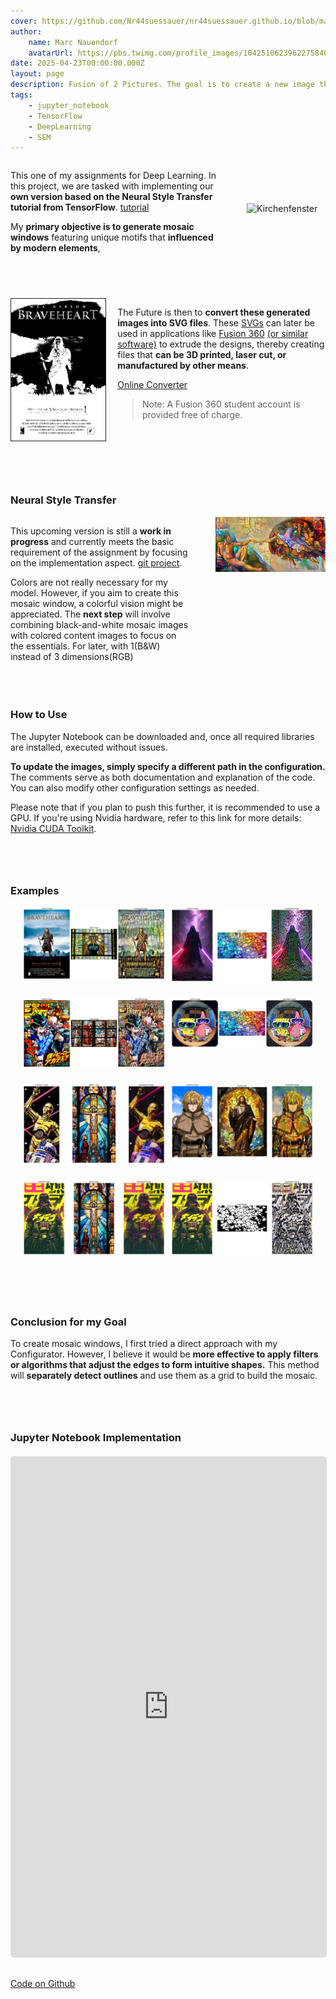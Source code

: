 ```yaml
---
cover: https://github.com/Nr44suessauer/nr44suessauer.github.io/blob/main/nuxt-app/assets/pictures/jupyter/generated_creation%20of%20adam_with_mosaik.jpg?raw=true
author:
    name: Marc Nauendorf
    avatarUrl: https://pbs.twimg.com/profile_images/1042510623962275840/1Iw_Mvud_400x400.jpg
date: 2025-04-23T00:00:00.000Z
layout: page
description: Fusion of 2 Pictures. The goal is to create a new image that combines the two styles.
tags:
    - jupyter_notebook
    - TensorFlow
    - DeepLearning
    - SEM
---
```



<div style="display: flex; align-items: center;">
    <div style="flex: 1; padding-right: 20px;">
        <p>This one of my assignments for Deep Learning. In this project, we are tasked with implementing our <strong>own version based on the Neural Style Transfer tutorial from TensorFlow</strong>. <a href="https://www.tensorflow.org/tutorials/generative/style_transfer">tutorial</a></p>
        <p>My <strong>primary objective is to generate mosaic windows</strong> featuring unique motifs that <strong>influenced by modern elements</strong>, </p>
    </div>
    <div style="flex: 0 0 auto; margin-left: 20px; width: 25%;">
        <img src="https://upload.wikimedia.org/wikipedia/commons/thumb/5/5e/Kirchenfenster_Wasser.JPG/960px-Kirchenfenster_Wasser.JPG" alt="Kirchenfenster" style="width: 100%; height: auto;">
        <p style="font-size: 0.8em; text-align: center;"></p>
    </div>
</div>

<div style="display: flex; align-items: center; margin-top: 30px;">
        <p></p>
</div>

<div style="display: flex; align-items: flex-start;">
    <div style="flex: 0 0 30%; text-align: center;">
        <img src="https://raw.githubusercontent.com/Nr44suessauer/nr44suessauer.github.io/7c2c25b5f8ff496ce9876de4ca38563947168868/nuxt-app/assets/pictures/svg/1717856636_BraveHearth.jpg.svg" alt="Inverted SVG of BraveHeart" style="width: 100%; max-width: 225px; height: auto; border: 1px solid #ddd; border-radius: 0px; filter: invert(1);">
    </div>
    <div style="flex: 1; padding-left: 20px;">
        <p>The Future is then to <strong>convert these generated images into SVG files</strong>. These <a href="https://en.wikipedia.org/wiki/SVG">SVGs</a> can later be used in applications like <a href="https://www.autodesk.com/de/products/fusion-360/overview?term=1-YEAR&tab=subscription#top">Fusion 360</a> <a href="https://de.wikipedia.org/wiki/Liste_von_CAD-Programmen">(or similar software)</a> to extrude the designs, thereby creating files that <strong>can be 3D printed, laser cut, or manufactured by other means</strong>.</p>
        <p><a href="https://convertio.co/de/jpg-svg/">Online Converter</a></p>
        <blockquote>
            <p>Note: A Fusion 360 student account is provided free of charge.</p>
        </blockquote>
    </div>
</div>

<div style="display: flex; align-items: center; margin-top: 30px;">
        <p></p>
</div>

### **Neural Style Transfer**
<div style="display: flex; align-items: flex-start;">
    <div style="flex: 1; padding-right: 20px;">
        <p>This upcoming version is still a <strong>work in progress</strong> and currently meets the basic requirement of the assignment by focusing on the implementation aspect. <a href="https://github.com/Nr44suessauer/DeepLearning_assignment2/tree/main/DeepLearning_assignment3">git project</a>.</p>
        <p>Colors are not really necessary for my model. However, if you aim to create this mosaic window, a colorful vision might be appreciated. The <strong>next step</strong> will involve combining black-and-white mosaic images with colored content images to focus on the essentials. For later, with 1(B&W) instead of 3 dimensions(RGB)</p>
    </div>
    <div style="flex: 0 0 auto; margin-left: 20px; width: 35%;">
        <img src="https://github.com/Nr44suessauer/DeepLearning_assignment2/blob/main/DeepLearning_assignment3/generated_creation%20of%20adam_with_mosaik.jpg?raw=true" alt="Neural Style Mosaic" style="width: 100%; height: auto;">
    </div>
</div>

<div style="display: flex; align-items: center; margin-top: 10px;">
        <p></p>
</div>

### **How to Use**
The Jupyter Notebook can be downloaded and, once all required libraries are installed, executed without issues. 

**To update the images, simply specify a different path in the configuration.** The comments serve as both documentation and explanation of the code. You can also modify other configuration settings as needed. 

Please note that if you plan to push this further, it is recommended to use a GPU. If you're using Nvidia hardware, refer to this link for more details: <a href="https://developer.nvidia.com/cuda-toolkit">Nvidia CUDA Toolkit</a>.

<div style="display: flex; align-items: center; margin-top: 30px;">
        <p></p>
</div>

### **Examples**

<div style="display: flex; flex-wrap: wrap; gap: 10px; justify-content: center;">
    <div style="flex: 0 1 45%; max-width: 45%;">
        <img src="https://github.com/Nr44suessauer/nr44suessauer.github.io/blob/main/nuxt-app/assets/pictures/jupyter/generated/BraveHeart.png?raw=true" alt="Best Result" style="width: 100%; height: auto;">
        <p style="text-align: center; font-size: 0.9em;"></p>
    </div>
    <div style="flex: 0 1 45%; max-width: 45%;">
        <img src="https://github.com/Nr44suessauer/nr44suessauer.github.io/blob/main/nuxt-app/assets/pictures/jupyter/generated/Generated_revan.png?raw=true" alt="Chobi 10 Steps" style="width: 100%; height: auto;">
        <p style="text-align: center; font-size: 0.9em;"></p>
    </div>
    <div style="flex: 0 1 45%; max-width: 45%;">
        <img src="https://github.com/Nr44suessauer/nr44suessauer.github.io/blob/main/nuxt-app/assets/pictures/jupyter/generated/MyHeroGenerated.png?raw=true" alt="Composition 7 with Red" style="width: 100%; height: auto;">
        <p style="text-align: center; font-size: 0.9em;"></p>
    </div>
    <div style="flex: 0 1 45%; max-width: 45%;">
        <img src="https://github.com/Nr44suessauer/nr44suessauer.github.io/blob/main/nuxt-app/assets/pictures/jupyter/generated/spongebob_generated.png?raw=true" alt="Great Wave at Kanagawa" style="width: 100%; height: auto;">
        <p style="text-align: center; font-size: 0.9em;"></p>
    </div>
    <div style="flex: 0 1 45%; max-width: 45%;">
        <img src="https://github.com/Nr44suessauer/nr44suessauer.github.io/blob/main/nuxt-app/assets/pictures/jupyter/generated/starwars_generated.png?raw=true" alt="Creation of Adam with Mosaic" style="width: 100%; height: auto;">
        <p style="text-align: center; font-size: 0.9em;"></p>
    </div>
    <div style="flex: 0 1 45%; max-width: 45%;">
        <img src="https://github.com/Nr44suessauer/nr44suessauer.github.io/blob/main/nuxt-app/assets/pictures/jupyter/generated/torfin_generated.png?raw=true" alt="Mona Lisa with Mosaic" style="width: 100%; height: auto;">
        <p style="text-align: center; font-size: 0.9em;"></p>
    </div>
    <div style="flex: 0 1 45%; max-width: 45%;">
        <img src="https://github.com/Nr44suessauer/nr44suessauer.github.io/blob/main/nuxt-app/assets/pictures/jupyter/generated/vader.png?raw=true" alt="Starry Night" style="width: 100%; height: auto;">
        <p style="text-align: center; font-size: 0.9em;"></p>
    </div>
    <div style="flex: 0 1 45%; max-width: 45%;">
        <img src="https://github.com/Nr44suessauer/nr44suessauer.github.io/blob/main/nuxt-app/assets/pictures/jupyter/generated/vader2.png?raw=true" alt="Tubingen with Starry Night" style="width: 100%; height: auto;">
        <p style="text-align: center; font-size: 0.9em;"></p>
    </div>
</div>

<div style="display: flex; align-items: center; margin-top: 30px;">
        <p></p>
</div>

### **Conclusion for my Goal** 
To create mosaic windows, I first tried a direct approach with my Configurator. However, I believe it would be **more effective to apply filters or algorithms that adjust the edges to form intuitive shapes.** This method will **separately detect outlines** and use them as a grid to build the mosaic.

<div style="display: flex; align-items: center; margin-top: 30px;">
        <p></p>
</div>

### **Jupyter Notebook Implementation**

<div style="margin-top: 20px; margin-bottom: 30px;">
    <iframe 
        src="https://nbviewer.org/github/Nr44suessauer/DeepLearning_assignment2/blob/main/DeepLearning_assignment3/Assignment_3_mnauendo.ipynb" 
        width="100%" 
        height="800px" 
        style="border: 1px solid #ddd; border-radius: 5px; overflow: hidden;">
    </iframe>
    <p style="text-align: center; margin-top: 10px;">
    </p>
</div>

[Code on Github](https://github.com/Nr44suessauer/DeepLearning_assignment2/tree/main/DeepLearning_assignment3)
